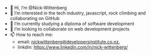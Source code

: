 - 👋 Hi, I’m @Nick-Wittenberg
- 👀 I’m interested in the tech industry, javascript, rock climbing and collaborating on GitHub
- 🌱 I’m currently studying a diploma of software development
- 💞️ I’m looking to collaborate on web development projects
- 📫 How to reach me:   
  - email: nickwittenberg@developersinstitute.co.nz, 
  - linkdin: https://www.linkedin.com/in/nick-wittenberg/

<!---
Nick-Wittenberg/Nick-Wittenberg is a ✨ special ✨ repository because its `README.md` (this file) appears on your GitHub profile.
You can click the Preview link to take a look at your changes.
--->
